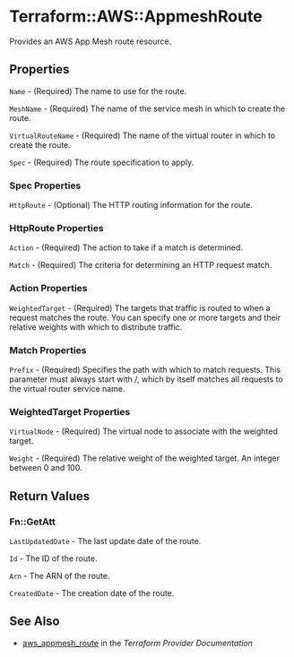 # Terraform::AWS::AppmeshRoute

Provides an AWS App Mesh route resource.

## Properties

`Name` - (Required) The name to use for the route.

`MeshName` - (Required) The name of the service mesh in which to create the route.

`VirtualRouteName` - (Required) The name of the virtual router in which to create the route.

`Spec` - (Required) The route specification to apply.

### Spec Properties

`HttpRoute` - (Optional) The HTTP routing information for the route.

### HttpRoute Properties

`Action` - (Required) The action to take if a match is determined.

`Match` - (Required) The criteria for determining an HTTP request match.

### Action Properties

`WeightedTarget` - (Required) The targets that traffic is routed to when a request matches the route.
You can specify one or more targets and their relative weights with which to distribute traffic.

### Match Properties

`Prefix` - (Required) Specifies the path with which to match requests.
This parameter must always start with /, which by itself matches all requests to the virtual router service name.

### WeightedTarget Properties

`VirtualNode` - (Required) The virtual node to associate with the weighted target.

`Weight` - (Required) The relative weight of the weighted target. An integer between 0 and 100.


## Return Values

### Fn::GetAtt

`LastUpdatedDate` - The last update date of the route.

`Id` - The ID of the route.

`Arn` - The ARN of the route.

`CreatedDate` - The creation date of the route.

## See Also

* [aws_appmesh_route](https://www.terraform.io/docs/providers/aws/r/appmesh_route.html) in the _Terraform Provider Documentation_